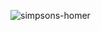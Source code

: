 ![simpsons-homer](https://user-images.githubusercontent.com/6691035/87371514-8e628480-c553-11ea-8eb5-e86460a116bb.gif)

